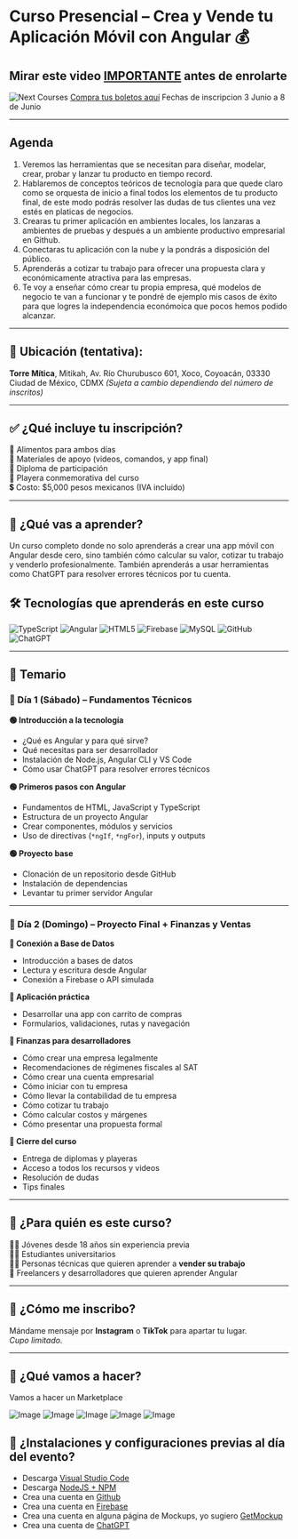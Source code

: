 # Curso Presencial – Crea y Vende tu Aplicación Móvil con Angular 💰

## Mirar este video [IMPORTANTE](https://vt.tiktok.com/ZShTnh6MV/) antes de enrolarte

![Next Courses](https://static.wixstatic.com/media/07ff59_e35c644a45fd4abaa9cd950b4be03f0d~mv2.png)
[Compra tus boletos aquí](https://www.redboyconsulting.com/event-details/crea-y-vende-tu-app-de-angular)
Fechas de inscripcion 3 Junio a 8 de Junio

---

## Agenda

1. Veremos las herramientas que se necesitan para diseñar, modelar, crear, probar y lanzar tu producto en tiempo record.
2. Hablaremos de conceptos teóricos de tecnología para que quede claro como se orquesta de inicio a final todos los elementos de tu producto final, de este modo podrás resolver las dudas de tus clientes una vez estés en platicas de negocios.
3. Crearas tu primer aplicación en ambientes locales, los lanzaras a ambientes de pruebas y después a un ambiente productivo empresarial en Github.
4. Conectaras tu aplicación con la nube y la pondrás a disposición del público.
5. Aprenderás a cotizar tu trabajo para ofrecer una propuesta clara y económicamente atractiva para las empresas.
6. Te voy a enseñar cómo crear tu propia empresa, qué modelos de negocio te van a funcionar y te pondré de ejemplo mis casos de éxito para que logres la independencia económoica que pocos hemos podido alcanzar.

---

## 📍 Ubicación (tentativa):
**Torre Mítica**, Mitikah, Av. Río Churubusco 601, Xoco, Coyoacán, 03330 Ciudad de México, CDMX
*(Sujeta a cambio dependiendo del número de inscritos)*

---

## ✅ ¿Qué incluye tu inscripción?
🍱 Alimentos para ambos días  
🧳 Materiales de apoyo (videos, comandos, y app final)  
📜 Diploma de participación  
👕 Playera conmemorativa del curso  
💲 Costo: $5,000 pesos mexicanos (IVA incluido)

---

## 🧠 ¿Qué vas a aprender?

Un curso completo donde no solo aprenderás a crear una app móvil con Angular desde cero, sino también cómo calcular su valor, cotizar tu trabajo y venderlo profesionalmente. También aprenderás a usar herramientas como ChatGPT para resolver errores técnicos por tu cuenta.

## 🛠️ Tecnologías que aprenderás en este curso

![TypeScript](https://img.shields.io/badge/TypeScript-3178C6?style=for-the-badge&logo=typescript&logoColor=white)
![Angular](https://img.shields.io/badge/Angular-DD0031?style=for-the-badge&logo=angular&logoColor=white)
![HTML5](https://img.shields.io/badge/HTML5-E34F26?style=for-the-badge&logo=html5&logoColor=white)
![Firebase](https://img.shields.io/badge/Firebase-FFCA28?style=for-the-badge&logo=firebase&logoColor=black)
![MySQL](https://img.shields.io/badge/MySQL-4479A1?style=for-the-badge&logo=mysql&logoColor=white)
![GitHub](https://img.shields.io/badge/GitHub-181717?style=for-the-badge&logo=github&logoColor=white)
![ChatGPT](https://img.shields.io/badge/ChatGPT-00A67E?style=for-the-badge&logo=openai&logoColor=white)

---

## 🧾 Temario

### 🔰 Día 1 (Sábado) – Fundamentos Técnicos

**🟢 Introducción a la tecnología**
- ¿Qué es Angular y para qué sirve?
- Qué necesitas para ser desarrollador
- Instalación de Node.js, Angular CLI y VS Code
- Cómo usar ChatGPT para resolver errores técnicos

**🟢 Primeros pasos con Angular**
- Fundamentos de HTML, JavaScript y TypeScript
- Estructura de un proyecto Angular
- Crear componentes, módulos y servicios
- Uso de directivas (`*ngIf`, `*ngFor`), inputs y outputs

**🟢 Proyecto base**
- Clonación de un repositorio desde GitHub
- Instalación de dependencias
- Levantar tu primer servidor Angular

---

### 🚀 Día 2 (Domingo) – Proyecto Final + Finanzas y Ventas

**🔵 Conexión a Base de Datos**
- Introducción a bases de datos
- Lectura y escritura desde Angular
- Conexión a Firebase o API simulada

**🔵 Aplicación práctica**
- Desarrollar una app con carrito de compras
- Formularios, validaciones, rutas y navegación

**🔵 Finanzas para desarrolladores**
- Cómo crear una empresa legalmente
- Recomendaciones de régimenes fiscales al SAT
- Cómo crear una cuenta empresarial
- Cómo iniciar con tu empresa
- Cómo llevar la contabilidad de tu empresa
- Cómo cotizar tu trabajo
- Cómo calcular costos y márgenes
- Cómo presentar una propuesta formal

**🔵 Cierre del curso**
- Entrega de diplomas y playeras
- Acceso a todos los recursos y videos
- Resolución de dudas
- Tips finales

---

## 🎯 ¿Para quién es este curso?

👨‍🎓 Jóvenes desde 18 años sin experiencia previa  
👩‍💻 Estudiantes universitarios  
🧑‍🔧 Personas técnicas que quieren aprender a **vender su trabajo**  
🧠 Freelancers y desarrolladores que quieren aprender Angular

---

## 📲 ¿Cómo me inscribo?

Mándame mensaje por **Instagram** o **TikTok** para apartar tu lugar.  
*Cupo limitado.*  

---

## 📲 ¿Qué vamos a hacer?

Vamos a hacer un Marketplace

![Image](https://github.com/user-attachments/assets/9a7be8a3-4f0e-444a-baa2-e9ae105a63cc)
![Image](https://github.com/user-attachments/assets/3f9437ae-b565-44fd-9feb-9107a71710f4)
![Image](https://github.com/user-attachments/assets/397d4626-01dd-471e-afe1-502faa52a250)
![Image](https://github.com/user-attachments/assets/c4383512-7a56-43cd-9d1c-950680ff815c)
![Image](https://github.com/user-attachments/assets/e7c5b858-5355-4382-9a60-19174fad6bf4)

## 📲 ¿Instalaciones y configuraciones previas al día del evento?

- Descarga [Visual Studio Code](https://code.visualstudio.com/Download)
- Descarga [NodeJS + NPM](https://nodejs.org/en)
- Crea una cuenta en [Github](http://github.com)
- Crea una cuenta en [Firebase](http://firebase.google.com)
- Crea una cuenta en alguna página de Mockups, yo sugiero [GetMockup](https://getmockup.app)
- Crea una cuenta de [ChatGPT](http://chatgpt.com)
